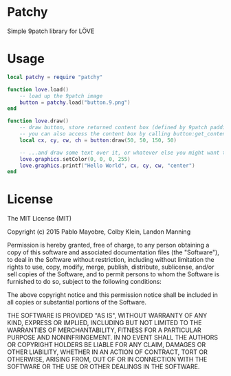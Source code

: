 # Patchy

Simple 9patch library for LÖVE

# Usage

```lua
local patchy = require "patchy"

function love.load()
	-- load up the 9patch image
	button = patchy.load("button.9.png")
end

function love.draw()
	-- draw button, store returned content box (defined by 9patch padding)
	-- you can also access the content box by calling button:get_content_box()
	local cx, cy, cw, ch = button:draw(50, 50, 150, 50)

	-- ...and draw some text over it, or whatever else you might want to do!
	love.graphics.setColor(0, 0, 0, 255)
	love.graphics.printf("Hello World", cx, cy, cw, "center")
end
```

# License

The MIT License (MIT)

Copyright (c) 2015 Pablo Mayobre, Colby Klein, Landon Manning

Permission is hereby granted, free of charge, to any person obtaining a copy
of this software and associated documentation files (the "Software"), to deal
in the Software without restriction, including without limitation the rights
to use, copy, modify, merge, publish, distribute, sublicense, and/or sell
copies of the Software, and to permit persons to whom the Software is
furnished to do so, subject to the following conditions:

The above copyright notice and this permission notice shall be included in all
copies or substantial portions of the Software.

THE SOFTWARE IS PROVIDED "AS IS", WITHOUT WARRANTY OF ANY KIND, EXPRESS OR
IMPLIED, INCLUDING BUT NOT LIMITED TO THE WARRANTIES OF MERCHANTABILITY,
FITNESS FOR A PARTICULAR PURPOSE AND NONINFRINGEMENT. IN NO EVENT SHALL THE
AUTHORS OR COPYRIGHT HOLDERS BE LIABLE FOR ANY CLAIM, DAMAGES OR OTHER
LIABILITY, WHETHER IN AN ACTION OF CONTRACT, TORT OR OTHERWISE, ARISING FROM,
OUT OF OR IN CONNECTION WITH THE SOFTWARE OR THE USE OR OTHER DEALINGS IN THE
SOFTWARE.
